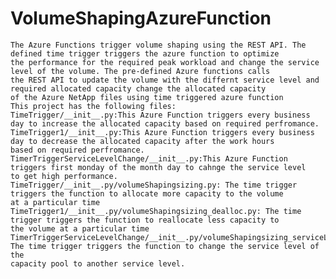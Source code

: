 # VolumeShapingAzureFunction
    The Azure Functions trigger volume shaping using the REST API. The defined time trigger triggers the azure function to optimize 
    the performance for the required peak workload and change the service level of the volume. The pre-defined Azure functions calls 
    the REST API to update the volume with the differnt service level and required allocated capacity change the allocated capacity 
    of the Azure NetApp files using time triggered azure function
    This project has the following files:
    TimeTrigger/__init__.py:This Azure Function triggers every business day to increase the allocated capacity based on required perfromance.
    TimeTrigger1/__init__.py:This Azure Function triggers every business day to decrease the allocated capacity after the work hours 
    based on required perfromance.
    TimerTriggerServiceLevelChange/__init__.py:This Azure Function triggers first monday of the month day to cahnge the service level 
    to get high performance.
    TimeTrigger/__init__.py/volumeShapingsizing.py: The time trigger triggers the function to allocate more capacity to the volume 
    at a particular time
    TimeTrigger1/__init__.py/volumeShapingsizing_dealloc.py: The time trigger triggers the function to reallocate less capacity to 
    the volume at a particular time
    TimerTriggerServiceLevelChange/__init__.py/volumeShapingsizing_serviceLevel.py: The time trigger triggers the function to change the service level of the 
    capacity pool to another service level. 
